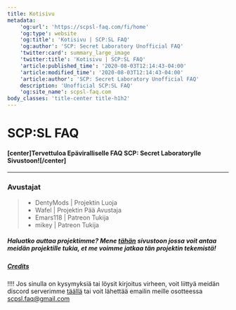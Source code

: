 ```yaml
---
title: Kotisivu
metadata:
    'og:url': 'https://scpsl-faq.com/fi/home'
    'og:type': website
    'og:title': 'Kotisivu | SCP:SL FAQ'
    'og:author': 'SCP: Secret Laboratory Unofficial FAQ'
    'twitter:card': summary_large_image
    'twitter:title': 'Kotisivu | SCP:SL FAQ'
    'article:published_time': '2020-08-03T12:14:43-04:00'
    'article:modified_time': '2020-08-03T12:14:43-04:00'
    'article:author': 'SCP: Secret Laboratory Unofficial FAQ'
    description: 'Unofficial SCP:SL FAQ'
    'og:site_name': scpsl-faq.com
body_classes: 'title-center title-h1h2'
---
```


# **SCP:SL FAQ**

#### [center]Tervettuloa Epäviralliselle FAQ SCP: Secret Laboratorylle Sivustoon![/center]

***


### Avustajat

> - DentyMods | Projektin Luoja
> - Wafel | Projektin Pää Avustaja
> - Emars118 | Patreon Tukija
> - mikey | Patreon Tukija

##### Haluatko auttaa projektimme? Mene [tähän](https://www.patreon.com/scpslfaqproject) sivustoon jossa voit antaa meidän projektille tukia, et me voimme jatkaa tän projektin tekemistä!

##### [Credits](/credits)

!!!! Jos sinulla on kysymyksiä tai löysit kirjoitus virheen, voit liittyä meidän discord serverimme <span style="color:#7289DA"><i class="fab fa-discord"></i></span> [täällä](https://discord.gg/qZ97fZjJeq) tai voit lähettää emailin meille osotteessa scpsl.faq@gmail.com
